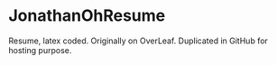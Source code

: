 # JonathanOhResume
Resume, latex coded. Originally on OverLeaf. Duplicated in GitHub for hosting purpose.
